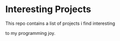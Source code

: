 # Interesting Projects 

This repo contains a list of projects i find interesting

to my programming joy.


